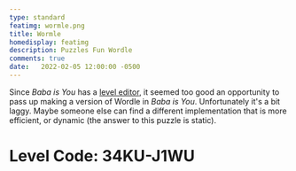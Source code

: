 ```yaml
---
type: standard
featimg: wormle.png
title: Wormle
homedisplay: featimg
description: Puzzles Fun Wordle
comments: true
date:   2022-02-05 12:00:00 -0500
---
```

Since *Baba is You* has a [level editor](https://hempuli.itch.io/baba-is-you-level-editor-beta), it seemed too good an opportunity to pass up making a version of Wordle in *Baba is You*.  Unfortunately it's a bit laggy.  Maybe someone else can find a different implementation that is more efficient, or dynamic (the answer to this puzzle is static).

# Level Code: 34KU-J1WU